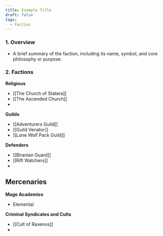 ```yaml
---
title: Example Title
draft: false
tags:
  - Faction
---
```

### 1. **Overview**

- A brief summary of the faction, including its name, symbol, and core philosophy or purpose.

### 2. **Factions**

**Religious**
- [[The Church of Statera]]
- [[The Ascended Church]]
- 

**Guilds**
- [[Adventurers Guild]]
- [[Guild Venator]]
- [[Lone Wolf Pack Guild]]

**Defenders**
- [[Biranian Guard]]
- [[Rift Watchers]]
- 

**Mercenaries**
- 

**Mage Academies**
- Elemental

**Criminal Syndicates and Cults**
- [[Cult of Raxenos]]
- 